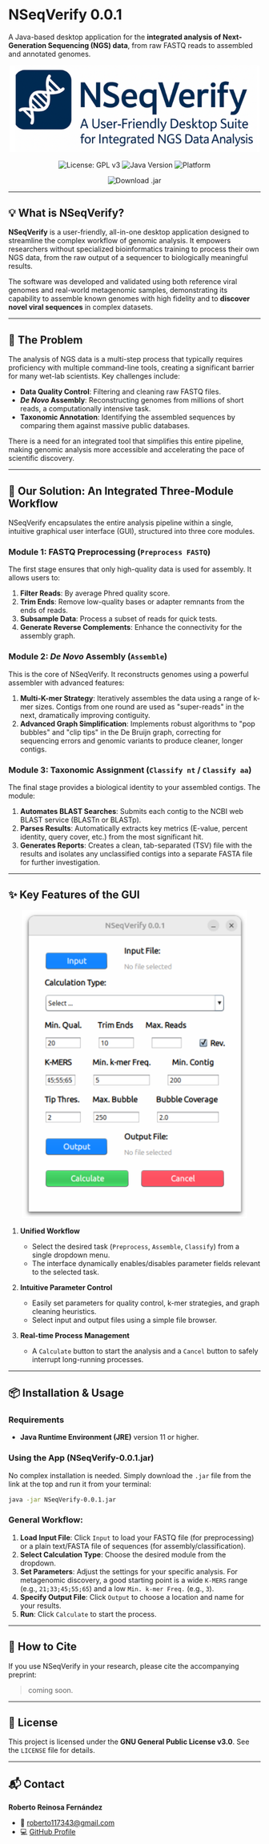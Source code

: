 # NSeqVerify 0.0.1

A Java-based desktop application for the **integrated analysis of Next-Generation Sequencing (NGS) data**, from raw FASTQ reads to assembled and annotated genomes.

<p align="center">
  <img src="https://github.com/roberto117343/NSeqVerify/blob/main/NSeqVerify/logo%20NSeqVerify.png" 
       alt="NSeqVerify Logo" width="500"/>
</p>

<p align="center">
  <img src="https://img.shields.io/badge/License-GPLv3-blue.svg" alt="License: GPL v3"/>
  <img src="https://img.shields.io/badge/Java-11+-orange.svg" alt="Java Version"/>
  <img src="https://img.shields.io/badge/Platform-Cross--Platform-lightgrey.svg" alt="Platform"/>
</p>

    
<p align="center">
  <a href="https://raw.githubusercontent.com/roberto117343/NSeqVerify/main/NSeqVerify/target/NSeqVerify-0.0.1.jar" style="text-decoration:none;">
    <img src="https://img.shields.io/badge/Download-NSeqVerify--0.0.1.jar-brightgreen?style=for-the-badge&logo=github" alt="Download .jar"/>
  </a>
</p>
<!-- 
NOTA: Para que este enlace de descarga funcione, debes ir a la sección "Releases" en tu repositorio de GitHub, 
crear un nuevo release con la etiqueta 'v0.0.1' y adjuntar tu archivo NSeqVerify-0.0.1.jar. 
-->

---

## 💡 What is NSeqVerify?

**NSeqVerify** is a user-friendly, all-in-one desktop application designed to streamline the complex workflow of genomic analysis. It empowers researchers without specialized bioinformatics training to process their own NGS data, from the raw output of a sequencer to biologically meaningful results.

The software was developed and validated using both reference viral genomes and real-world metagenomic samples, demonstrating its capability to assemble known genomes with high fidelity and to **discover novel viral sequences** in complex datasets.

---

## 🎯 The Problem

The analysis of NGS data is a multi-step process that typically requires proficiency with multiple command-line tools, creating a significant barrier for many wet-lab scientists. Key challenges include:
-   **Data Quality Control**: Filtering and cleaning raw FASTQ files.
-   ***De Novo* Assembly**: Reconstructing genomes from millions of short reads, a computationally intensive task.
-   **Taxonomic Annotation**: Identifying the assembled sequences by comparing them against massive public databases.

There is a need for an integrated tool that simplifies this entire pipeline, making genomic analysis more accessible and accelerating the pace of scientific discovery.

---

## 🔬 Our Solution: An Integrated Three-Module Workflow

NSeqVerify encapsulates the entire analysis pipeline within a single, intuitive graphical user interface (GUI), structured into three core modules.

### **Module 1: FASTQ Preprocessing (`Preprocess FASTQ`)**
The first stage ensures that only high-quality data is used for assembly. It allows users to:
1.  **Filter Reads**: By average Phred quality score.
2.  **Trim Ends**: Remove low-quality bases or adapter remnants from the ends of reads.
3.  **Subsample Data**: Process a subset of reads for quick tests.
4.  **Generate Reverse Complements**: Enhance the connectivity for the assembly graph.

### **Module 2: *De Novo* Assembly (`Assemble`)**
This is the core of NSeqVerify. It reconstructs genomes using a powerful assembler with advanced features:
1.  **Multi-K-mer Strategy**: Iteratively assembles the data using a range of k-mer sizes. Contigs from one round are used as "super-reads" in the next, dramatically improving contiguity.
2.  **Advanced Graph Simplification**: Implements robust algorithms to "pop bubbles" and "clip tips" in the De Bruijn graph, correcting for sequencing errors and genomic variants to produce cleaner, longer contigs.

### **Module 3: Taxonomic Assignment (`Classify nt` / `Classify aa`)**
The final stage provides a biological identity to your assembled contigs. The module:
1.  **Automates BLAST Searches**: Submits each contig to the NCBI web BLAST service (BLASTn or BLASTp).
2.  **Parses Results**: Automatically extracts key metrics (E-value, percent identity, query cover, etc.) from the most significant hit.
3.  **Generates Reports**: Creates a clean, tab-separated (TSV) file with the results and isolates any unclassified contigs into a separate FASTA file for further investigation.

---

## ✨ Key Features of the GUI

<p align="center">
  <img src="https://github.com/roberto117343/NSeqVerify/blob/main/NSeqVerify/GUI%20NSeqVerify.png" alt="NSeqVerify GUI Screenshot" width="450"/>
</p>
<!-- 
NOTA: Para que la captura de pantalla funcione, sube una imagen llamada 'gui_screenshot.png' a la raíz de tu repositorio. 
-->

1.  **Unified Workflow**
    -   Select the desired task (`Preprocess`, `Assemble`, `Classify`) from a single dropdown menu.
    -   The interface dynamically enables/disables parameter fields relevant to the selected task.

2.  **Intuitive Parameter Control**
    -   Easily set parameters for quality control, k-mer strategies, and graph cleaning heuristics.
    -   Select input and output files using a simple file browser.

3.  **Real-time Process Management**
    -   A `Calculate` button to start the analysis and a `Cancel` button to safely interrupt long-running processes.

---

## 📦 Installation & Usage

### Requirements
*   **Java Runtime Environment (JRE)** version 11 or higher.

### Using the App (NSeqVerify-0.0.1.jar)

No complex installation is needed. Simply download the `.jar` file from the link at the top and run it from your terminal:

```bash
java -jar NSeqVerify-0.0.1.jar
```

### General Workflow:
1.  **Load Input File**: Click `Input` to load your FASTQ file (for preprocessing) or a plain text/FASTA file of sequences (for assembly/classification).
2.  **Select Calculation Type**: Choose the desired module from the dropdown.
3.  **Set Parameters**: Adjust the settings for your specific analysis. For metagenomic discovery, a good starting point is a wide `K-MERS` range (e.g., `21;33;45;55;65`) and a low `Min. k-mer Freq.` (e.g., `3`).
4.  **Specify Output File**: Click `Output` to choose a location and name for your results.
5.  **Run**: Click `Calculate` to start the process.

---

## 📜 How to Cite

If you use NSeqVerify in your research, please cite the accompanying preprint:

> coming soon.

---

## 📄 License

This project is licensed under the **GNU General Public License v3.0**. See the `LICENSE` file for details.

---

## 📬 Contact

**Roberto Reinosa Fernández**
-   📧 roberto117343@gmail.com
-   💻 [GitHub Profile](https://github.com/roberto117343)
